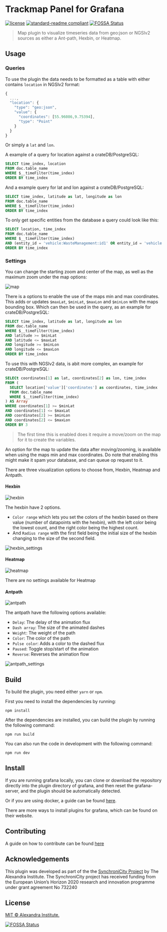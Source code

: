 # Trackmap Panel for Grafana

[![license](https://img.shields.io/badge/license-MIT-green.svg)](./LICENSE)
[![standard-readme compliant](https://img.shields.io/badge/readme%20style-standard-brightgreen.svg)](https://github.com/RichardLitt/standard-readme)
[![FOSSA Status](https://app.fossa.io/api/projects/git%2Bgithub.com%2Fanatolyza%2Falexandra-trackmap-panel.svg?type=shield)](https://app.fossa.io/projects/git%2Bgithub.com%2Fanatolyza%2Falexandra-trackmap-panel?ref=badge_shield)

> Map plugin to visualize timeseries data from geo:json or NGSIv2 sources as either a Ant-path, Hexbin, or Heatmap.

## Usage

### Queries
To use the plugin the data needs to be formatted as a table with either contains `location` in NGSIv2 format:
```javascript
{
  ...,
  "location": {
    "type": "geo:json",
    "value": {
      "coordinates": [55.96086,9.75394],
      "type": "Point"
    }
  }
}
```
Or simply a `lat` and `lon`.

A example of a query for location against a crateDB/PostgreSQL:
```sql
SELECT time_index, location
FROM doc.table_name
WHERE $__timeFilter(time_index)
ORDER BY time_index
```

And a example query for lat and lon against a crateDB/PostgreSQL:
```sql
SELECT time_index, latitude as lat, longitude as lon
FROM doc.table_name
WHERE $__timeFilter(time_index)
ORDER BY time_index
```

To only get specific entities from the database a query could look like this:
```sql
SELECT location, time_index
FROM doc.table_name
WHERE $__timeFilter(time_index)
AND (entity_id = 'vehicle:WasteManagement:id1' OR entity_id = 'vehicle:WasteManagement:id2')
ORDER BY time_index
```

### Settings
You can change the starting zoom and center of the map, as well as the maximum zoom under the map options:

![map](https://github.com/alexandrainst/alexandra-trackmap-panel/raw/master/images/map_settings.png)

There is a options to enable the use of the maps min and max coordinates.
This adds or updates `$maxLat`, `$minLat`, `$maxLon` and `$minLon` with the maps bounding box.
Which can then be used in the query, as an example for crateDB/PostgreSQL:

```sql
SELECT time_index, latitude as lat, longitude as lon
FROM doc.table_name
WHERE $__timeFilter(time_index)
AND latitude >= $minLat
AND latitude <= $maxLat
AND longitude >= $minLon
AND longitude <= $maxLon
ORDER BY time_index
```

To use this with NGSIv2 data, is abit more complex, an example for crateDB/PostgreSQL:
```sql
SELECt coordinates[1] as lat, coordinates[2] as lon, time_index
FROM (
  SELECT location['value']['coordinates'] as coordinates, time_index
  FROM doc.table_name
  WHERE $__timeFilter(time_index)
) AS Array
WHERE coordinates[1] >= $minLat
AND coordinates[1] <= $maxLat
AND coordinates[2] >= $minLon
AND coordinates[2] <= $maxLon
ORDER BY 3
```

> The first time this is enabled does it require a move/zoom on the map for it to create the variables.

An option for the map to update the data after moving/zooming, is available when using the maps min and max coordinates. Do note that enabling this might make it spam your database, and can queue op request to it.

There are three visualization options to choose from, Hexbin, Heatmap and Antpath.

#### Hexbin
![hexbin](https://github.com/alexandrainst/alexandra-trackmap-panel/raw/master/images/hexbin.png)

The hexbin have 2 options.
- `Color range` which lets you set the colors of the hexbin based on there value (number of datapoints with the hexbin), with the left color being the lowest count, and the right color being the highest count.
- And `Radius range` with the first field being the initial size of the hexbin changing to the size of the second field.


![hexbin_settings](https://github.com/alexandrainst/alexandra-trackmap-panel/raw/master/images/hexbin_settings.png)

#### Heatmap
![heatmap](https://github.com/alexandrainst/alexandra-trackmap-panel/raw/master/images/heatmap.png)

There are no settings available for Heatmap

#### Antpath
![antpath](https://github.com/alexandrainst/alexandra-trackmap-panel/raw/master/images/antpath.png)

The antpath have the following options available:
- `Delay`: The delay of the animation flux
- `Dash array`: The size of the animated dashes
- `Weight`: The weight of the path
- `Color`: The color of the path
- `Pulse color`: Adds a color to the dashed flux
- `Paused`: Toggle stop/start of the animation
- `Reverse`: Reverses the animation flow

![antpath_settings](https://github.com/alexandrainst/alexandra-trackmap-panel/raw/master/images/antpath_settings.png)

## Build
To build the plugin, you need either `yarn` or `npm`.

First you need to install the dependencies by running:
```
npm install
```
After the dependencies are installed, you can build the plugin by running the following command:
```
npm run build
```
You can also run the code in development with the following command:
```
npm run dev
```

## Install
If you are running grafana locally, you can clone or download the repository directly into the plugin directory of grafana, and then reset the grafana-server, and the plugin should be automatically detected.

Or if you are using docker, a guide can be found [here](https://grafana.com/docs/installation/docker/#installing-plugins-from-other-sources).

There are more ways to install plugins for grafana, which can be found on their website.

## Contributing

A guide on how to contribute can be found [here](https://docs.synchronicity-iot.eu/docs/contributing/contribution)

## Acknowledgements

This plugin was developed as part of the the [SynchroniCity Project](https://synchronicity-iot.eu/) by The Alexandra Institute. The SynchroniCity project has received funding from the European Union’s Horizon 2020 research and innovation programme under grant agreement No 732240

## License

[MIT © Alexandra Institute.](./LICENSE)


[![FOSSA Status](https://app.fossa.io/api/projects/git%2Bgithub.com%2Fanatolyza%2Falexandra-trackmap-panel.svg?type=large)](https://app.fossa.io/projects/git%2Bgithub.com%2Fanatolyza%2Falexandra-trackmap-panel?ref=badge_large)